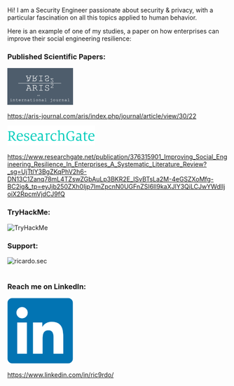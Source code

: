 Hi! I am a Security Engineer passionate about security & privacy, with a particular fascination on all this topics applied to human behavior. 

Here is an example of one of my studies, a paper on how enterprises can improve their social engineering resilience:

<h3 align="left">Published Scientific Papers:</h3>

<img src="/images/aris2.png"/>

https://aris-journal.com/aris/index.php/journal/article/view/30/22

<img src="/images/researchgate.png"/>

https://www.researchgate.net/publication/376315901_Improving_Social_Engineering_Resilience_In_Enterprises_A_Systematic_Literature_Review?_sg=UjTtlY3BgZKqPhV2h6-DN13C1Zanq78mL4TZswZGbAuLp3BKR2E_ISvBTsLa2M-4eGSZXoMfg-BC2ig&_tp=eyJjb250ZXh0Ijp7ImZpcnN0UGFnZSI6Il9kaXJlY3QiLCJwYWdlIjoiX2RpcmVjdCJ9fQ


<h3 align="left">TryHackMe:</h3>
<p align="left"> <img src="https://tryhackme-badges.s3.amazonaws.com/onionpod.png" alt="TryHackMe">

<h3 align="left">Support:</h3>
<p><a href="https://www.buymeacoffee.com/ricardo.sec"> <img align="left" src="https://cdn.buymeacoffee.com/buttons/v2/default-yellow.png" height="50" width="210" alt="ricardo.sec" /></a></p><br><br>


<h3 align="left">Reach me on LinkedIn:</h3>
<img src="/images/linkedin.png"/>

https://www.linkedin.com/in/ric9rdo/
